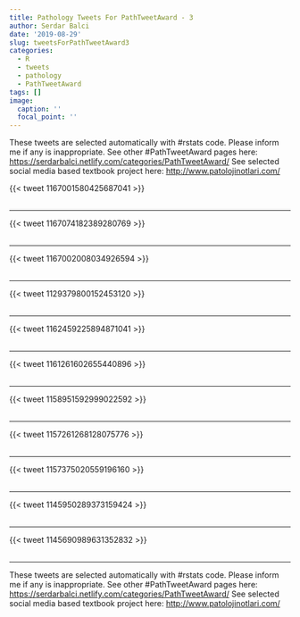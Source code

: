 ```yaml
---
title: Pathology Tweets For PathTweetAward - 3
author: Serdar Balci
date: '2019-08-29'
slug: tweetsForPathTweetAward3
categories:
  - R
  - tweets
  - pathology
  - PathTweetAward
tags: []
image:
  caption: ''
  focal_point: ''
---
```



These tweets are selected automatically with #rstats code. Please inform me if any is inappropriate.
See other #PathTweetAward pages here: https://serdarbalci.netlify.com/categories/PathTweetAward/ 
See selected social media based textbook project here: http://www.patolojinotlari.com/

{{< tweet 1167001580425687041 >}}
<br>
<br>
<hr>
{{< tweet 1167074182389280769 >}}
<br>
<br>
<hr>
{{< tweet 1167002008034926594 >}}
<br>
<br>
<hr>
{{< tweet 1129379800152453120 >}}
<br>
<br>
<hr>
{{< tweet 1162459225894871041 >}}
<br>
<br>
<hr>
{{< tweet 1161261602655440896 >}}
<br>
<br>
<hr>
{{< tweet 1158951592999022592 >}}
<br>
<br>
<hr>
{{< tweet 1157261268128075776 >}}
<br>
<br>
<hr>
{{< tweet 1157375020559196160 >}}
<br>
<br>
<hr>
{{< tweet 1145950289373159424 >}}
<br>
<br>
<hr>
{{< tweet 1145690989631352832 >}}
<br>
<br>
<hr>


These tweets are selected automatically with #rstats code. Please inform me if any is inappropriate.
See other #PathTweetAward pages here: https://serdarbalci.netlify.com/categories/PathTweetAward/ 
See selected social media based textbook project here: http://www.patolojinotlari.com/
